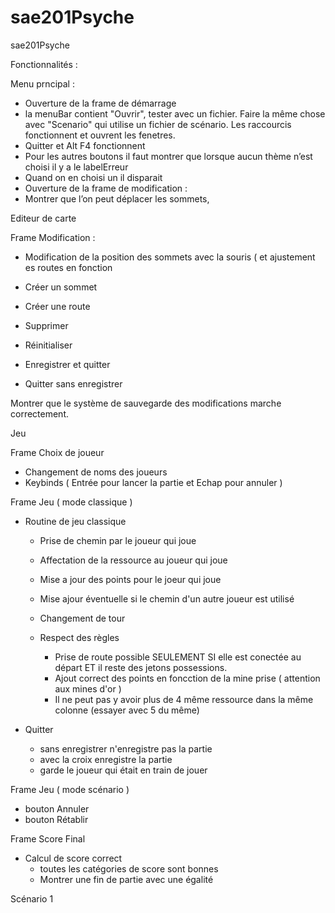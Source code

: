 # sae201Psyche
sae201Psyche

Fonctionnalités :

Menu prncipal : 
 - Ouverture de la frame de démarrage 
 - la menuBar contient "Ouvrir", tester avec un fichier. Faire la même chose avec "Scenario" qui utilise un fichier de scénario. Les raccourcis fonctionnent et ouvrent les fenetres.
 - Quitter et Alt F4 fonctionnent
 - Pour les autres boutons il faut montrer que lorsque aucun thème n’est choisi il y a le labelErreur
 - Quand on en choisi un il disparait
 - Ouverture de la frame de modification :
 - Montrer que l’on peut déplacer les sommets,


Editeur de carte

Frame Modification : 

 - Modification de la position des sommets avec la souris ( et ajustement es routes en fonction

 - Créer un sommet
 - Créer une route

 - Supprimer
 - Réinitialiser

 - Enregistrer et quitter
 - Quitter sans enregistrer

Montrer que le système de sauvegarde des modifications marche correctement.


Jeu 

Frame Choix de joueur
 - Changement de noms des joueurs
 - Keybinds ( Entrée pour lancer la partie et Echap pour annuler )

Frame Jeu ( mode classique )

 - Routine de jeu classique
	- Prise de chemin par le joueur qui joue
	- Affectation de la ressource au joueur qui joue
	- Mise a jour des points pour le joeur qui joue
	- Mise ajour éventuelle si le chemin d'un autre joueur est utilisé
	- Changement de tour

	- Respect des règles
		- Prise de route possible SEULEMENT SI elle est conectée au départ ET il reste des jetons possessions.
		- Ajout correct des points en foncction de la mine prise ( attention aux mines d'or )
		- Il ne peut pas y avoir plus de 4 même ressource dans la même colonne (essayer avec 5 du même)

 - Quitter 
 	- sans enregistrer n'enregistre pas la partie
	- avec la croix enregistre la partie
	- garde le joueur qui était en train de jouer

Frame Jeu ( mode scénario )

 - bouton Annuler
 - bouton Rétablir


Frame Score Final

 - Calcul de score correct
	- toutes les catégories de score sont bonnes
	- Montrer une fin de partie avec une égalité



Scénario 1